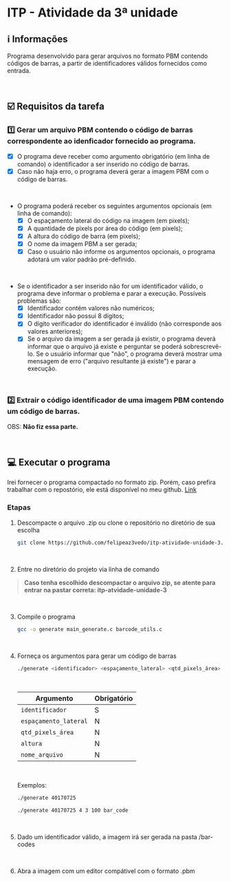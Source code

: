 # ITP - Atividade da 3ª unidade

## ℹ️ Informações

Programa desenvolvido para gerar arquivos no formato PBM contendo códigos de barras, 
a partir de identificadores válidos fornecidos como entrada.

&nbsp;

## ☑️ Requisitos da tarefa

### 1️⃣ Gerar um arquivo PBM contendo o código de barras correspondente ao idenficador fornecido ao programa. 

- [x] O programa deve receber como argumento obrigatório (em linha de comando) o identificador a ser inserido no código de barras.
- [x] Caso não haja erro, o programa deverá gerar a imagem PBM com o código de barras.

&nbsp;

* O programa poderá receber os seguintes argumentos opcionais (em linha de comando): 
  - [x] O espaçamento lateral do código na imagem (em pixels);
  - [x] A quantidade de pixels por área do código (em pixels);
  - [x] A altura do código de barra (em pixels);
  - [x] O nome da imagem PBM a ser gerada;
  - [x] Caso o usuário não informe os argumentos opcionais, o programa adotará um valor padrão pré-definido.
 
&nbsp;
        
* Se o identificador a ser inserido não for um identificador válido, o programa deve informar o problema e parar a execução. Possíveis problemas são:
  - [x] Identificador contém valores não numéricos;
  - [x] Identificador não possui 8 dígitos;
  - [x] O dígito verificador do identificador é inválido (não corresponde aos valores anteriores);
  - [x] Se o arquivo da imagem a ser gerada já existir, o programa deverá informar que o arquivo já existe e perguntar se poderá sobrescrevê-lo. Se o usuário informar que "não", o programa deverá mostrar uma mensagem de erro ("arquivo resultante já existe") e parar a execução.

&nbsp;

### 2️⃣ Extrair o código identificador de uma imagem PBM contendo um código de barras. 
OBS: <b>Não fiz essa parte.</b>

&nbsp;

## 💻 Executar o programa

Irei fornecer o programa compactado no formato zip. Porém, caso prefira trabalhar com o repostório, ele está disponível no meu github.
[Link](https://github.com/felipeaz3vedo/itp-atividade-unidade-3)

### Etapas

1. Descompacte o arquivo .zip ou clone o repositório no diretório de sua escolha

      ```bash
      git clone https://github.com/felipeaz3vedo/itp-atividade-unidade-3.git
      ```

&nbsp;

2. Entre no diretório do projeto via linha de comando

> **Caso tenha escolhido descompactar o arquivo zip, se atente para entrar na pastar correta: itp-atvidade-unidade-3**

&nbsp;


3. Compile o programa

      ```bash
      gcc -o generate main_generate.c barcode_utils.c
      ```

&nbsp;

4. Forneça os argumentos para gerar um código de barras

      ```bash
      ./generate <identificador> <espaçamento_lateral> <qtd_pixels_área> <altura> <nome_arquivo>
      ```

      &nbsp;

      | Argumento               | Obrigatório |
      |-------------------------|-------------|
      | `identificador`         | S 
      | `espaçamento_lateral`   | N 
      | `qtd_pixels_área`       | N 
      | `altura`                | N 
      | `nome_arquivo`          | N

      &nbsp;

      Exemplos: 
      
      ```bash
      ./generate 40170725
      ```
      
      ```bash
      ./generate 40170725 4 3 100 bar_code
      ```
      
&nbsp;

5. Dado um identificador válido, a imagem irá ser gerada na pasta /bar-codes

&nbsp;

6. Abra a imagem com um editor compátivel com o formato .pbm
